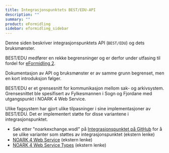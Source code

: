 ```yaml
---
title: Integrasjonspunktets BEST/EDU-API
description: ""
summary: ""
product: eFormidling
sidebar: eformidling_sidebar
---
```


Denne siden beskriver integrasjonspunktets API (`BEST/EDU`) og dets bruksmønster.

BEST/EDU medfører en rekke begrensninger og er derfor under utfasing til fordel for [eFormidling 2](integrasjonspunkt_eformidling2_api).

Dokumentasjon av API og bruksmønster er av samme grunn begrenset, men en kort introduksjon følger.

BEST/EDU er et grensesnitt for kommunikasjon mellom sak- og arkivsystem. Grensesnittet ble spesifisert av Fylkesmannen
i Sogn og Fjordane med utgangspunkt i NOARK 4 Web Service.

Ulike fagsystem har gjort ulike tilpasninger i sine implementasjoner av BEST/EDU. Det er implementert støtte for disse
variantene i integrasjonspunktet.

- Søk etter "noarkexchange.wsdl" på [Integrasjonspunktet på GitHub](https://github.com/felleslosninger/efm-integrasjonspunkt/find/master) for å se ulike varianter som støttes av integrasjonspunktet (ekstern lenke)
- [NOARK 4 Web Service](https://github.com/arkivverket/schemas/blob/master/N4WS/latest/noark4ws.wsdl) (ekstern lenke)
- [NOARK 4 Web Service Types](https://github.com/arkivverket/schemas/blob/master/N4WS/latest/noark4ws-types.xsd) (ekstern lenke)
